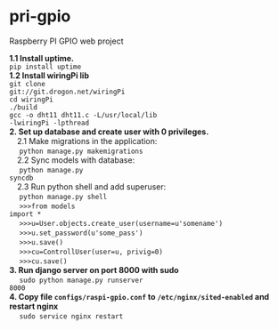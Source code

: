 # pri-gpio
Raspberry PI GPIO web project

<b>1.1 Install uptime.</b></br>
<code>pip install uptime</code></br>
<b>1.2 Install wiringPi lib</b></br>
<code>git clone git://git.drogon.net/wiringPi</code></br>
<code>cd wiringPi</code></br>
<code>./build</code></br>
<code>gcc -o dht11 dht11.c -L/usr/local/lib -lwiringPi -lpthread</code></br>
<b>2. Set up database and create user with 0 privileges.</b></br>
&emsp;2.1 Make migrations in the application:</br>
 &emsp; <code>python manage.py makemigrations</code></br>
&emsp;2.2 Sync models with database:</br>
 &emsp; <code>python manage.py syncdb</code></br>
&emsp;2.3 Run python shell and add superuser:</br>
 &emsp; <code>python manage.py shell</code></br>
 &emsp; <code>>>>from models import *</code></br>
 &emsp; <code>>>>u=User.objects.create_user(username=u'somename')</code></br>
 &emsp; <code>>>>u.set_password(u'some_pass')</code></br>
 &emsp; <code>>>>u.save()</code></br>
 &emsp; <code>>>>cu=ControllUser(user=u, privig=0)</code></br>
&emsp; <code>>>>cu.save()</code></br>
<b>3. Run django server on port 8000 with sudo</b></br>
 &emsp; <code>sudo python manage.py runserver 8000</code></br>
<b>4. Сopy file <code>configs/raspi-gpio.conf</code> to <code>/etc/nginx/sited-enabled</code> and restart nginx</b></br>
 &emsp; <code>sudo service nginx restart</code></br>
